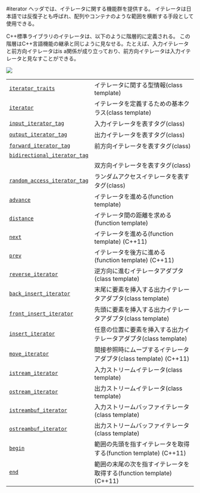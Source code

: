 #iterator
<iterator>ヘッダでは、イテレータに関する機能群を提供する。
イテレータは日本語では反復子とも呼ばれ、配列やコンテナのような範囲を横断する手段として使用できる。

C++標準ライブラリのイテレータは、以下のように階層的に定義される。
この階層はC++言語機能の継承と同じように見なせる。たとえば、入力イテレータと前方向イテレータはis a関係が成り立っており、前方向イテレータは入力イテレータと見なすことができる。

![](https://raw.github.com/cpprefjp/image/master/reference/iterator/iterators.png)




| | |
|----------------------------------------------------------------------------------------------------------------------------------|---------------------------------------------------------------------------------------------------------------|
| [`iterator_traits`](/reference/iterator/iterator_traits) | イテレータに関する型情報(class template) |
| [`iterator`](/reference/iterator/iterator) | イテレータを定義するための基本クラス(class template) |
| [`input_iterator_tag`](/reference/iterator/iterator_tag) | 入力イテレータを表すタグ(class) |
| [`output_iterator_tag`](/reference/iterator/iterator_tag) | 出力イテレータを表すタグ(class) |
| [`forward_iterator_tag`](/reference/iterator/iterator_tag) | 前方向イテレータを表すタグ(class) |
| <code>[bidirectional_iterator_tag](/reference/iterator/iterator_tag)
</code> | 双方向イテレータを表すタグ(class) |
| [`random_access_iterator_tag`](/reference/iterator/iterator_tag) | ランダムアクセスイテレータを表すタグ(class) |
| [`advance`](/reference/iterator/advance) | イテレータを進める(function template) |
| [`distance`](/reference/iterator/distance) | イテレータ間の距離を求める(function template) |
| [`next`](/reference/iterator/next) | イテレータを進める(function template) (C++11) |
| [`prev`](/reference/iterator/prev) | イテレータを後方に進める(function template) (C++11) |
| [`reverse_iterator`](/reference/iterator/reverse_iterator) | 逆方向に進むイテレータアダプタ(class template) |
| [`back_insert_iterator`](/reference/iterator/back_insert_iterator) | 末尾に要素を挿入する出力イテレータアダプタ(class template) |
| [`front_insert_iterator`](/reference/iterator/front_insert_iterator) | 先頭に要素を挿入する出力イテレータアダプタ(class template) |
| [`insert_iterator`](/reference/iterator/insert_iterator) | 任意の位置に要素を挿入する出力イテレータアダプタ(class template) |
| [`move_iterator`](/reference/iterator/move_iterator) | 間接参照時にムーブするイテレータアダプタ(class template) (C++11) |
| [`istream_iterator`](/reference/iterator/istream_iterator) | 入力ストリームイテレータ(class template) |
| [`ostream_iterator`](/reference/iterator/ostream_iterator) | 出力ストリームイテレータ(class template) |
| [`istreambuf_iterator`](/reference/iterator/istreambuf_iterator) | 入力ストリームバッファイテレータ(class template) |
| [`ostreambuf_iterator`](/reference/iterator/ostreambuf_iterator) | 出力ストリームバッファイテレータ(class template) |
| [`begin`](/reference/iterator/begin) | 範囲の先頭を指すイテレータを取得する(function template) (C++11) |
| [`end`](/reference/iterator/end) | 範囲の末尾の次を指すイテレータを取得する(function template) (C++11) |





